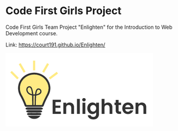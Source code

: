 # Code First Girls Project

Code First Girls Team Project "Enlighten" for the Introduction to Web Development course.

Link: https://court191.github.io/Enlighten/

![](assets/logo.png)
